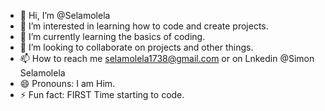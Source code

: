- 👋 Hi, I’m @Selamolela
- 👀 I’m interested in learning how to code and create projects.
- 🌱 I’m currently learning the basics of coding.
- 💞️ I’m looking to collaborate on projects and other things.
- 📫 How to reach me selamolela1738@gmail.com or on Lnkedin @Simon Selamolela
- 😄 Pronouns: I am Him.
- ⚡ Fun fact: FIRST Time starting to code. 

<!---
Selamolela/Selamolela is a ✨ special ✨ repository because its `README.md` (this file) appears on your GitHub profile.
You can click the Preview link to take a look at your changes.
--->
